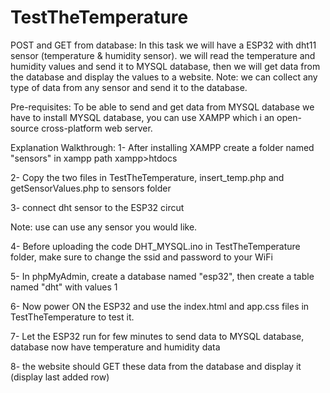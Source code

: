 # TestTheTemperature

POST and GET from database:
In this task we will have a ESP32 with dht11 sensor (temperature & humidity sensor).
we will read the temperature and humidity values and send it to MYSQL database, then we will get data from the database and display the values to a website.
Note: we can collect any type of data from any sensor and send it to the database.

Pre-requisites:
To be able to send and get data from MYSQL database we have to install MYSQL database, you can use XAMPP which i an open-source cross-platform web server.

Explanation Walkthrough:
1- After installing XAMPP create a folder named "sensors" in xampp path xampp>htdocs

2- Copy the two files in TestTheTemperature, insert_temp.php and getSensorValues.php to sensors folder

3- connect dht sensor to the ESP32 circut

Note: use can use any sensor you would like.

4- Before uploading the code DHT_MYSQL.ino in TestTheTemperature folder, make sure to change the ssid and password to your WiFi

5- In phpMyAdmin, create a database named "esp32", then create a table named "dht" with values 1

6- Now power ON the ESP32 and use the index.html and app.css files in TestTheTemperature to test it.

7- Let the ESP32 run for few minutes to send data to MYSQL database, database now have temperature and humidity data

8- the website should GET these data from the database and display it (display last added row) 
